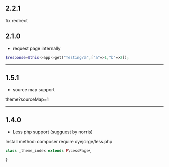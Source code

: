 ## 2.2.1
fix redirect

## 2.1.0

- request page internally
```php
$response=$this->app->get("Testing/a",["a"=>1,"b"=>2]);
```

 
---

## 1.5.1
- source map support

theme?sourceMap=1

---

## 1.4.0
- Less php support (sugguest by norris)
    
Install method: composer require oyejorge/less.php

```php
class _theme_index extends F\LessPage{

}
```
    